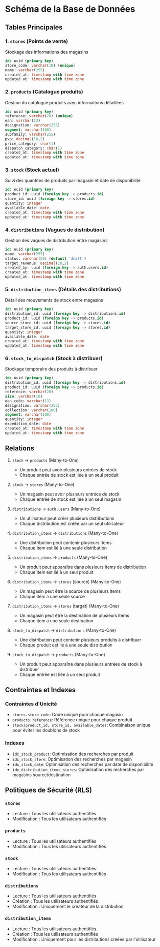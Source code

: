 # Schéma de la Base de Données

## Tables Principales

### 1. `stores` (Points de vente)
Stockage des informations des magasins
```sql
id: uuid (primary key)
store_code: varchar(10) (unique)
name: varchar(255)
created_at: timestamp with time zone
updated_at: timestamp with time zone
```

### 2. `products` (Catalogue produits)
Gestion du catalogue produits avec informations détaillées
```sql
id: uuid (primary key)
reference: varchar(20) (unique)
ean: varchar(13)
designation: varchar(255)
segment: varchar(100)
subfamily: varchar(255)
pvp: decimal(10,2)
price_category: char(1)
dispatch_category: char(1)
created_at: timestamp with time zone
updated_at: timestamp with time zone
```

### 3. `stock` (Stock actuel)
Suivi des quantités de produits par magasin et date de disponibilité
```sql
id: uuid (primary key)
product_id: uuid (foreign key -> products.id)
store_id: uuid (foreign key -> stores.id)
quantity: integer
available_date: date
created_at: timestamp with time zone
updated_at: timestamp with time zone
```

### 4. `distributions` (Vagues de distribution)
Gestion des vagues de distribution entre magasins
```sql
id: uuid (primary key)
name: varchar(255)
status: varchar(50) (default 'draft')
target_revenue: decimal(10,2)
created_by: uuid (foreign key -> auth.users.id)
created_at: timestamp with time zone
updated_at: timestamp with time zone
```

### 5. `distribution_items` (Détails des distributions)
Détail des mouvements de stock entre magasins
```sql
id: uuid (primary key)
distribution_id: uuid (foreign key -> distributions.id)
product_id: uuid (foreign key -> products.id)
source_store_id: uuid (foreign key -> stores.id)
target_store_id: uuid (foreign key -> stores.id)
quantity: integer
available_date: date
created_at: timestamp with time zone
updated_at: timestamp with time zone
```

### 6. `stock_to_dispatch` (Stock à distribuer)
Stockage temporaire des produits à distribuer
```sql
id: uuid (primary key)
distribution_id: uuid (foreign key -> distributions.id)
product_id: uuid (foreign key -> products.id)
reference: varchar(20)
size: varchar(10)
ean_code: varchar(13)
designation: varchar(255)
collection: varchar(100)
segment: varchar(100)
quantity: integer
expedition_date: date
created_at: timestamp with time zone
updated_at: timestamp with time zone
```

## Relations

1. `stock` -> `products` (Many-to-One)
   - Un produit peut avoir plusieurs entrées de stock
   - Chaque entrée de stock est liée à un seul produit

2. `stock` -> `stores` (Many-to-One)
   - Un magasin peut avoir plusieurs entrées de stock
   - Chaque entrée de stock est liée à un seul magasin

3. `distributions` -> `auth.users` (Many-to-One)
   - Un utilisateur peut créer plusieurs distributions
   - Chaque distribution est créée par un seul utilisateur

4. `distribution_items` -> `distributions` (Many-to-One)
   - Une distribution peut contenir plusieurs items
   - Chaque item est lié à une seule distribution

5. `distribution_items` -> `products` (Many-to-One)
   - Un produit peut apparaître dans plusieurs items de distribution
   - Chaque item est lié à un seul produit

6. `distribution_items` -> `stores` (source) (Many-to-One)
   - Un magasin peut être la source de plusieurs items
   - Chaque item a une seule source

7. `distribution_items` -> `stores` (target) (Many-to-One)
   - Un magasin peut être la destination de plusieurs items
   - Chaque item a une seule destination

8. `stock_to_dispatch` -> `distributions` (Many-to-One)
   - Une distribution peut contenir plusieurs produits à distribuer
   - Chaque produit est lié à une seule distribution

9. `stock_to_dispatch` -> `products` (Many-to-One)
   - Un produit peut apparaître dans plusieurs entrées de stock à distribuer
   - Chaque entrée est liée à un seul produit

## Contraintes et Indexes

### Contraintes d'Unicité
- `stores.store_code`: Code unique pour chaque magasin
- `products.reference`: Référence unique pour chaque produit
- `stock(product_id, store_id, available_date)`: Combinaison unique pour éviter les doublons de stock

### Indexes
- `idx_stock_product`: Optimisation des recherches par produit
- `idx_stock_store`: Optimisation des recherches par magasin
- `idx_stock_date`: Optimisation des recherches par date de disponibilité
- `idx_distribution_items_stores`: Optimisation des recherches par magasins source/destination

## Politiques de Sécurité (RLS)

### `stores`
- Lecture : Tous les utilisateurs authentifiés
- Modification : Tous les utilisateurs authentifiés

### `products`
- Lecture : Tous les utilisateurs authentifiés
- Modification : Tous les utilisateurs authentifiés

### `stock`
- Lecture : Tous les utilisateurs authentifiés
- Modification : Tous les utilisateurs authentifiés

### `distributions`
- Lecture : Tous les utilisateurs authentifiés
- Création : Tous les utilisateurs authentifiés
- Modification : Uniquement le créateur de la distribution

### `distribution_items`
- Lecture : Tous les utilisateurs authentifiés
- Création : Tous les utilisateurs authentifiés
- Modification : Uniquement pour les distributions créées par l'utilisateur 